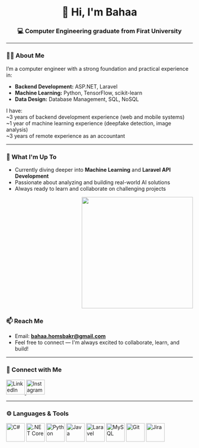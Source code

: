<h1 align="center">👋 Hi, I'm Bahaa</h1>



<h3 align="center">💻 Computer Engineering graduate from Firat University</h3>

---

### 👨‍💻 About Me

I’m a computer engineer with a strong foundation and practical experience in:

- **Backend Development:** ASP.NET, Laravel  
- **Machine Learning:** Python, TensorFlow, scikit-learn  
- **Data Design:** Database Management, SQL, NoSQL

I have:  
~3 years of backend development experience (web and mobile systems)  
~1 year of machine learning experience (deepfake detection, image analysis)  
~3 years of remote experience as an accountant

---

### 🌱 What I'm Up To

- Currently diving deeper into **Machine Learning** and **Laravel API Development**  
- Passionate about analyzing and building real-world AI solutions  
- Always ready to learn and collaborate on challenging projects

<p align="right">
  <img src="https://user-images.githubusercontent.com/74038190/219925470-37670a3b-c3e2-4af7-b468-673c6dd99d16.png" height="300" />
</p>

### 📫 Reach Me

- Email: **bahaa.homsbakr@gmail.com**  
- Feel free to connect — I'm always excited to collaborate, learn, and build!

---

### 🤝 Connect with Me

<p align="left">
  <a href="https://www.linkedin.com/in/bhaa-zhory-80b994232" target="_blank">
    <img src="https://raw.githubusercontent.com/rahuldkjain/github-profile-readme-generator/master/src/images/icons/Social/linked-in-alt.svg" alt="LinkedIn" height="40" width="50" />
  </a>
  <a href="https://www.instagram.com/bhaazhory/" target="_blank">
    <img src="https://api.iconify.design/skill-icons:instagram.svg?c=%23888888" alt="Instagram" height="40" width="50" />
  </a>
</p>

---

### ⚙️ Languages & Tools

<p align="left">
  <img src="https://cdn.jsdelivr.net/gh/devicons/devicon@latest/icons/csharp/csharp-plain.svg" alt="C#" width="50" height="50"/>
  <img src="https://cdn.jsdelivr.net/gh/devicons/devicon@latest/icons/dotnetcore/dotnetcore-original.svg" alt=".NET Core" width="50" height="50"/>
  <img src="https://cdn.jsdelivr.net/gh/devicons/devicon@latest/icons/python/python-original.svg" alt="Python" width="50" height="50"/>
  <img src="https://cdn.jsdelivr.net/gh/devicons/devicon@latest/icons/java/java-original.svg" alt="Java" width="50" height="50"/>
  <img src="https://cdn.jsdelivr.net/gh/devicons/devicon@latest/icons/laravel/laravel-original.svg" alt="Laravel" width="50" height="50"/>
  <img src="https://cdn.jsdelivr.net/gh/devicons/devicon@latest/icons/mysql/mysql-plain-wordmark.svg" alt="MySQL" width="50" height="50"/>
  <img src="https://cdn.jsdelivr.net/gh/devicons/devicon@latest/icons/git/git-original.svg" alt="Git" width="50" height="50"/>
  <img src="https://cdn.jsdelivr.net/gh/devicons/devicon@latest/icons/jira/jira-original-wordmark.svg" alt="Jira" width="50" height="50"/>
</p>





<!--<details>
  <summary><b>📈&nbsp;Framework stats</b></summary>
  <br/>
  <a href='https://profile.codersrank.io/user/gautamkrishnar/'>
  <img src='http://cr-skills-chart-widget.azurewebsites.net/api/api?username=gautamkrishnar&padding=30&skills=angular,c,C%23,html,java,mysql,python'>
  </a>

</details>-->




